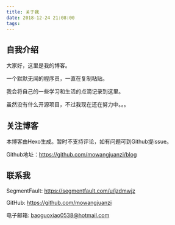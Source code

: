 ```yaml
---
title: 关于我
date: 2018-12-24 21:08:00
tags:
---
```

## 自我介绍

大家好，这里是我的博客。

一个默默无闻的程序员，一直在复制粘贴。

我会将自己的一些学习和生活的点滴记录到这里。

虽然没有什么开源项目，不过我现在还在努力中。。。

## 关注博客

本博客由Hexo生成。暂时不支持评论，如有问题可到Github提issue。

Github地址：https://github.com/mowangjuanzi/blog

## 联系我

SegmentFault: https://segmentfault.com/u/jzdmwjz

GitHub: https://github.com/mowangjuanzi

电子邮箱: baoguoxiao0538@hotmail.com
